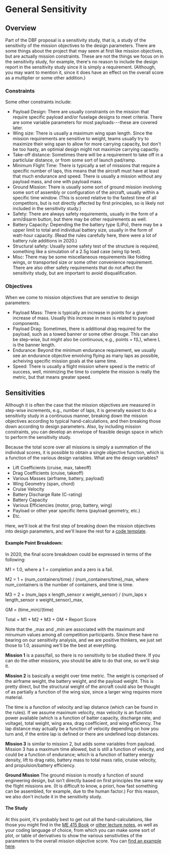 # General Sensitivity

## Overview

Part of the DBF proposal is a sensitivity study, that is, a study of the sensitivity of the mission objectives to the design parameters.  There are some things about the project that may seem at first like mission objectives, but are actually mission constraints.  These are not the things we focus on in the sensitivity study, for example, there's no reason to include the design report in the sensitivity study since it is simply a requirement. (Although, you may want to mention it, since it does have an effect on the overall score as a multiplier or some other addition.)

### Constraints
Some other constraints include:
- Payload Design:  There are usually constraints on the mission that require specific payload and/or fuselage designs to meet criteria.  There are some variable parameters for most payloads---these are covered later.
- Wing size: There is usually a maximum wing span length.  Since the mission requirements are sensitive to weight, teams usually try to maximize their wing span to allow for more carrying capacity, but don't be too hasty, an optimial design might not maximize carrying capactiy.
- Take-off distance:  Sometimes there will be a requirement to take off in a particlular distance, or from some sort of launch pad/ramp.
- Minimum Flight Time: There is typically a set of missions that require a specific number of laps, this means that the aircraft must have at least that much endurance and speed. There is usually a mission without any payload mass, and one with payload mass.
- Ground Mission: There is usually some sort of ground mission involving some sort of assembly or configuration of the aircraft, usually within a specific time window. (This is scored relative to the fastest time of all competitors, but is not directly affected by first principles, so is likely not included in the sensitivity study.)
- Safety: There are always safety requirements, usually in the form of a arm/disarm button, but there may be other requirements as well.
- Battery Capacity: Depending the the battery type (LiPo), there may be a upper limit to total and individual battery size, usually in the form of watt-hour capacity. (Read the rules carefully here, there were a lot of battery rule additions in 2020.)
- Structural safety: Usually some safety test of the structure is required, something like a simulation of a 2.5g load case (wing tip test).
- Misc:  There may be some miscellaneous requirements like folding wings, or transported size or some other convenience requirement. There are also other safety requirements that do not affect the sensitivity study, but are important to avoid disqualification.

### Objectives
When we come to mission objectives that are senstive to design parameters:
- Payload Mass:  There is typically an increase in points for a given increase of mass.  Usually this increase in mass is related to payload components.
- Payload Drag:  Sometimes, there is additional drag required for the payload, such as a towed banner or some other drouge.  This can also be step-wise, but might also be continuous, e.g., points = f(L), where L is the banner length.
- Endurance: Beyond the minimum endurance requirement, we usually see an endurance objective envolving flying as many laps as possible, acheiving specific mission goals at the same time.
- Speed: There is usually a flight mission where speed is the metric of success, well, minimizing the time to complete the mission is really the metric, but that means greater speed.

## Sensitivities

Although it is often the case that the mission objectives are measured in step-wise increments, e.g., number of laps, it is generally easiest to do a sensitivity study in a continuous manner, breaking down the mission objectives according to typical hand-calculations, and then breaking those down according to design parameters. Also, by including mission constraints, you can develop an envelope of feasible design space in which to perform the sensitivity study.

Because the total score over all missions is simply a summation of the individual scores, it is possible to obtain a single objective function, which is a function of the various design variables.  What are the design variables?

- Lift Coefficients (cruise, max, takeoff)
- Drag Coefficients (cruise, takeoff)
- Various Masses (airframe, battery, payload)
- Wing Geometry (span, chord)
- Cruise Velocity
- Battery Discharge Rate (C-rating)
- Battery Capacity
- Various Efficiencies (motor, prop, battery, wing)
- Payload or other year specific items (payload geometry, etc.)
- Etc.

Here, we'll  look at the first step of breaking down the mission objectives into design parameters, and we'll  leave the rest for a [code template](https://github.com/BYU-Aeronautics-Club/DBF/blob/master/codes/sensitivity.jl).

#### Example Point Breakdown:

In 2020, the final score breakdown could be expressed in terms of the following:

M1 = 1.0, where a 1 = completion and a zero is a fail.

M2 = 1 + (num_containers/time) / (num_containers/time)_max, where num_containers is the number of containers, and time is time.

M3 = 2 + (num_laps x length_sensor x weight_sensor) / (num_laps x length_sensor x weight_sensor)_max,

GM = (time_min)/(time)

Total = M1 + M2 + M3 + GM + Report Score

Note that the _max and _min are associated with the maximum and minumum values among all competition participants.  Since these have no bearing on our sensitivity analysis, and we are positive thinkers, we just set those to 1.0, assuming we'll be the best at everything.

**Mission 1** is a pass/fail, so there is no sensitivity to be studied there.  If you can do the other missions, you should be able to do that one, so we'll skip it.

**Mission 2** is basically a weight over time metric.  The weight is comprised of the airframe weight, the battery weight, and the payload weight.  This is pretty direct, but the structural weight of the aircraft could also be thought of as partially a function of the wing size, since a larger wing requires more material.

The time is a function of velocity and lap distance (which can be found in the rules). If we assume maximum velocity, max velocity is an function power available (which is a function of batter capacity, discharge rate, and voltage), total weight, wing area, drag coefficient, and wing efficiency.  The lap distance may actually be a function of velocity depending on how you turn and, if the entire lap is defined or there are undefined loop distances.

**Mission 3** is similar to mission 2, but adds some variables from payload.  Mission 3 has a maximum time allowed, but is still a function of velocity, and could be a function of endurance; which is a function of battery energy density, lift to drag ratio, battery mass to total mass ratio, cruise velocity, and propulsion/battery efficiency.

**Ground Mission** The ground mission is mostly a function of sound engineering design, but isn't directly based on first principles the same way the flight missions are. (It is difficult to know, a priori, how fast something can be assembled, for example, due to the human factor.) For this reason, we also don't include it in the sensitivity study.

#### The Study

At this point, it's probably best to get out all the hand-calculations, like those you might find in the [ME 415 Book](https://scholarsarchive.byu.edu/cgi/viewcontent.cgi?article=1027&context=books) or [other lecture notes](https://engineering.purdue.edu/AAECourses/aae251/2005a/fall2005/LECTURES/), as well as your coding language of choice, from which you can make some sort of plot, or table of derivatives to show the various sensitivities of the parameters to the overall mission objective score. You can [find an example here](https://github.com/BYU-Aeronautics-Club/DBF/blob/master/codes/sensitivity.jl).